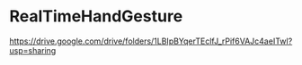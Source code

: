 # RealTimeHandGesture
https://drive.google.com/drive/folders/1LBIpBYqerTEclfJ_rPif6VAJc4aeITwl?usp=sharing
